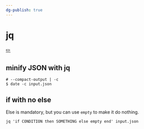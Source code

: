 ```yaml
---
dg-publish: true
---
```

# jq
[✏️](https://github.com/meleu/my-notes/edit/master/jq.md)

## minify JSON with jq

```
# --compact-output | -c
$ date -c input.json
```

## if with no else

Else is mandatory, but you can use `empty` to make it do nothing.

```
jq 'if CONDITION then SOMETHING else empty end' input.json
```

